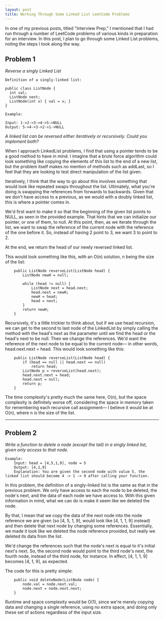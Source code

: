 ```yaml
---
layout: post
title: Working Through Some Linked List LeetCode Problems 
---
```


In one of my previous posts, titled "Interview Prep," I mentioned that I had run through a number of LeetCode problems of various kinds in preparation for an interview. In this post, I plan to go through some Linked List problems, noting the steps I took along the way. 

## Problem 1 

*Reverse a singly Linked List* 
    
    Definition of a singly-linked list:
    
    public class ListNode {
      int val;
      ListNode next;
      ListNode(int x) { val = x; }
    }
    
    Example: 
    
    Input: 1->2->3->4->5->NULL
    Output: 5->4->3->2->1->NULL

*A linked list can be reversed either iteratively or recursively. Could you implement both?* 

When I approach LinkedList problems, I find that using a pointer tends to be a good method to have in mind. I imagine that a brute force algorithm could look something like copying the elements of this list to the end of a new list, but the problem itself makes no mention of methods such as addLast, so I feel that they are looking to test direct manipulation of the list given. 

Iteratively, I think that the way to go about this involves something that would look like repeated swaps throughout the list. Ultimately, what you're doing is swapping the references from forwards to backwards. Given that we don't have access to a previous, as we would with a doubly linked list, this is where a pointer comes in. 

We'd first want to make it so that the beginning of the given list points to NULL, as seen in the provided example. That hints that we can initialize our pointer, or one of them, to null. At this point, then, as we iterate through the list, we want to swap the reference of the current node with the reference of the one before it. So, instead of having 2 point to 3, we want 3 to point to 2. 

At the end, we return the head of our newly reversed linked list. 

This would look something like this, with an O(n) solution, n being the size of the list: 
        
        public ListNode reverseList(ListNode head) {
            ListNode newH = null;
        
            while (head != null) {
                ListNode next = head.next;
                head.next = newH;
                newH = head;
                head = next;
            }
            return newH;
        }

Recursively, it's a little trickier to think about, but if we use head recursion, we can get to the second to last node of the LinkedList by simply calling the method with the head's next as the parameter until we find the head or the head's next to be null. Then we change the references. We'd want the reference of the next node to be equal to the current node— in other words, head.next.next = head. This would look something like this: 

        public ListNode reverseList(ListNode head) {
            if (head == null || head.next == null) 
                return head;
            ListNode p = reverseList(head.next);
            head.next.next = head;
            head.next = null;
            return p;
        }

The time complexity's pretty much the same here, O(n), but the space complexity is definitely worse off, considering the space in memory taken for remembering each recursive call assignment— I believe it would be at O(n), where n is the size of the list. 

----

## Problem 2 

*Write a function to delete a node (except the tail) in a singly linked list, given only access to that node.*
    
    Example: 
        Input: head = [4,5,1,9], node = 5
        Output: [4,1,9]
        Explanation: You are given the second node with value 5, the linked list should become 4 -> 1 -> 9 after calling your function. 

In this problem, the definition of a singly-linked list is the same as that in the previous problem. We only have access to each the node to be deleted, the node's next, and the data of each node we have access to. With this given information in mind, what we can do is make it seem like we deleted the node. 

By that, I mean that we copy the data of the next node into the node reference we are given (so [4, 5, 1, 9], would look like [4, 1, 1, 9] instead) and then delete that next node by changing some references. Essentially, we made it look like we deleted the node reference provided, but really we deleted its data from the list. 

We'd change the references such that the node's next is equal to it's initial next's next. So, the second node would point to the third node's next, the fourth node, instead of the third node, for instance. In effect, [4, 1, 1, 9] becomes [4, 1, 9], as expected. 

The code for this is pretty simple: 

        public void deleteNode(ListNode node) {
            node.val = node.next.val; 
            node.next = node.next.next; 
        }
 
Runtime and space complexity would be O(1), since we're merely copying data and changing a single reference, using no extra space, and doing only these set of actions regardless of the input size. 
